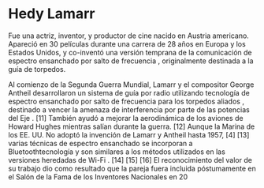 # Hedy Lamarr
Fue una actriz, inventor, y productor de cine nacido en Austria americano. Apareció en 30 películas durante una carrera de 28 años en Europa y los Estados Unidos, y co-inventó una versión temprana de la comunicación de espectro ensanchado por salto de frecuencia , originalmente destinada a la guía de torpedos.

Al comienzo de la Segunda Guerra Mundial, Lamarr y el compositor George Antheil desarrollaron un sistema de guía por radio utilizando tecnología de espectro ensanchado por salto de frecuencia para los torpedos aliados , destinado a vencer la amenaza de interferencia por parte de las potencias del Eje . [11] También ayudó a mejorar la aerodinámica de los aviones de Howard Hughes mientras salían durante la guerra. [12] Aunque la Marina de los EE. UU. No adoptó la invención de Lamarr y Antheil hasta 1957, [4] [13] varias técnicas de espectro ensanchado se incorporan a Bluetoothtecnología y son similares a los métodos utilizados en las versiones heredadas de Wi-Fi . [14] [15] [16] El reconocimiento del valor de su trabajo dio como resultado que la pareja fuera incluida póstumamente en el Salón de la Fama de los Inventores Nacionales en 20
